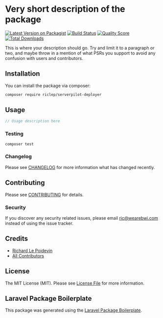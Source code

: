 # Very short description of the package

[![Latest Version on Packagist](https://img.shields.io/packagist/v/riclep/serverpilot-deployer.svg?style=flat-square)](https://packagist.org/packages/riclep/serverpilot-deployer)
[![Build Status](https://img.shields.io/travis/riclep/serverpilot-deployer/master.svg?style=flat-square)](https://travis-ci.org/riclep/serverpilot-deployer)
[![Quality Score](https://img.shields.io/scrutinizer/g/riclep/serverpilot-deployer.svg?style=flat-square)](https://scrutinizer-ci.com/g/riclep/serverpilot-deployer)
[![Total Downloads](https://img.shields.io/packagist/dt/riclep/serverpilot-deployer.svg?style=flat-square)](https://packagist.org/packages/riclep/serverpilot-deployer)

This is where your description should go. Try and limit it to a paragraph or two, and maybe throw in a mention of what PSRs you support to avoid any confusion with users and contributors.

## Installation

You can install the package via composer:

```bash
composer require riclep/serverpilot-deployer
```

## Usage

``` php
// Usage description here
```

### Testing

``` bash
composer test
```

### Changelog

Please see [CHANGELOG](CHANGELOG.md) for more information what has changed recently.

## Contributing

Please see [CONTRIBUTING](CONTRIBUTING.md) for details.

### Security

If you discover any security related issues, please email ric@wearebwi.com instead of using the issue tracker.

## Credits

- [Richard Le Poidevin](https://github.com/riclep)
- [All Contributors](../../contributors)

## License

The MIT License (MIT). Please see [License File](LICENSE.md) for more information.

## Laravel Package Boilerplate

This package was generated using the [Laravel Package Boilerplate](https://laravelpackageboilerplate.com).